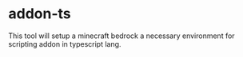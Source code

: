 # addon-ts
This tool will setup a minecraft bedrock a necessary environment for scripting addon in typescript lang.
